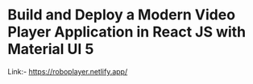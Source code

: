 # Build and Deploy a Modern Video Player Application in React JS with Material UI 5

Link:- https://roboplayer.netlify.app/
